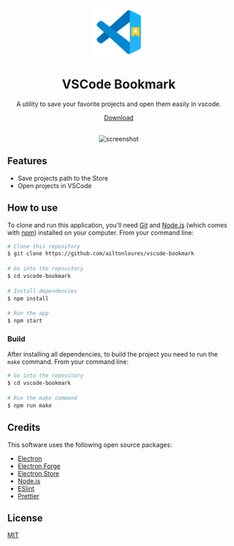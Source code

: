 <div align="center">
 <h1>
<br/>
  <img src="./assets/icons/icon.png" alt="VSCode Bookmark" width="120">
<br/>
<br/>
VSCode Bookmark
</h1>
<p >A utility to save your favorite projects and open them easily in vscode.</p>
<a href="https://github.com/ailtonloures/vscode-bookmark/releases">Download</a>
<br />
<br />

![screenshot](./assets/gifs/apresentation.gif)
</div>

## Features

- Save projects path to the Store
- Open projects in VSCode

## How to use

To clone and run this application, you'll need [Git](https://git-scm.com) and [Node.js](https://nodejs.org/en/download/) (which comes with [npm](http://npmjs.com)) installed on your computer. From your command line:

```bash
# Clone this repository
$ git clone https://github.com/ailtonloures/vscode-bookmark

# Go into the repository
$ cd vscode-bookmark

# Install dependencies
$ npm install

# Run the app
$ npm start
```

### Build

After installing all dependencies, to build the project you need to run the `make` command. From your command line:

```bash
# Go into the repository
$ cd vscode-bookmark

# Run the make command
$ npm run make
```

## Credits

This software uses the following open source packages:

- [Electron](https://www.electronjs.org/)
- [Electron Forge](https://www.electronforge.io/)
- [Electron Store](https://github.com/sindresorhus/electron-store#readme)
- [Node.js](https://nodejs.org/)
- [ESlint](https://eslint.org/)
- [Prettier](https://prettier.io/)

## License

[MIT](LICENSE.md)
